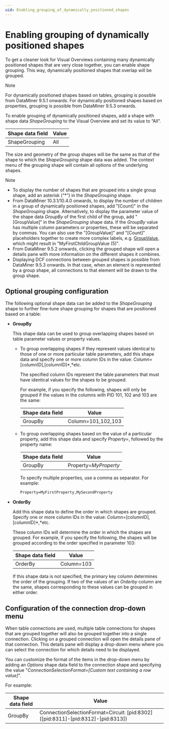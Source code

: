 ```yaml
---
uid: Enabling_grouping_of_dynamically_positioned_shapes
---
```


# Enabling grouping of dynamically positioned shapes

To get a cleaner look for Visual Overviews containing many dynamically positioned shapes that are very close together, you can enable shape grouping. This way, dynamically positioned shapes that overlap will be grouped.

> [!NOTE]
> For dynamically positioned shapes based on tables, grouping is possible from DataMiner 9.5.1 onwards. For dynamically positioned shapes based on properties, grouping is possible from DataMiner 9.5.3 onwards.

To enable grouping of dynamically positioned shapes, add a shape with shape data *ShapeGrouping* to the Visual Overview and set its value to “All”.

| Shape data field | Value |
|------------------|-------|
| ShapeGrouping    | All   |

The size and geometry of the group shapes will be the same as that of the shape to which the *ShapeGrouping* shape data was added. The context menu of the grouping shape will contain all options of the underlying shapes.

> [!NOTE]
>
> - To display the number of shapes that are grouped into a single group shape, add an asterisk (“\*”) in the *ShapeGrouping* shape.
> - From DataMiner 10.3.1/10.4.0 onwards, to display the number of children in a group of dynamically positioned shapes, add "[Count]" in the *ShapeGrouping* shape. Alternatively, to display the parameter value of the shape data *GroupBy* of the first child of the group, add "[GroupValue]" in the *ShapeGrouping* shape data. If the *GroupBy* value has multiple column parameters or properties, these will be separated by commas. You can also use the "[GroupValue]" and "[Count]" placeholders together to create more complex labels, e.g. [GroupValue]([Count]), which might result in "MyFirstChildGroupValue (5)".
> - From DataMiner 9.5.2 onwards, clicking the grouped shape will open a details pane with more information on the different shapes it combines.
> - Displaying DCF connections between grouped shapes is possible from DataMiner 9.5.3 onwards. In that case, when an element is represented by a group shape, all connections to that element will be drawn to the group shape.

## Optional grouping configuration

The following optional shape data can be added to the *ShapeGrouping* shape to further fine-tune shape grouping for shapes that are positioned based on a table:

- **GroupBy**

  This shape data can be used to group overlapping shapes based on table parameter values or property values.

  - To group overlapping shapes if they represent values identical to those of one or more particular table parameters, add this shape data and specify one or more column IDs in the value: *Column=*\[columnID\]*,*\[columnID\]*,*etc.

    The specified column IDs represent the table parameters that must have identical values for the shapes to be grouped.

    For example, if you specify the following, shapes will only be grouped if the values in the columns with PID 101, 102 and 103 are the same:

    | Shape data field | Value              |
    |------------------|--------------------|
    | GroupBy          | Column=101,102,103 |

  - To group overlapping shapes based on the value of a particular property, add this shape data and specify *Property=*, followed by the property name:

    | Shape data field | Value                 |
    |------------------|-----------------------|
    | GroupBy          | Property=*MyProperty* |

    To specify multiple properties, use a comma as separator. For example:

    ```txt
    Property=MyFirstProperty,MySecondProperty
    ```

- **OrderBy**

  Add this shape data to define the order in which shapes are grouped. Specify one or more column IDs in the value: *Column=*\[columnID\]*,*\[columnID\]*,*etc.

  These column IDs will determine the order in which the shapes are grouped. For example, if you specify the following, the shapes will be grouped according to the order specified in parameter 103:

  | Shape data field | Value      |
  |------------------|------------|
  | OrderBy          | Column=103 |

  If this shape data is not specified, the primary key column determines the order of the grouping. If two of the values of an *Orderby* column are the same, shapes corresponding to these values can be grouped in either order.

## Configuration of the connection drop-down menu

When table connections are used, multiple table connections for shapes that are grouped together will also be grouped together into a single connection. Clicking on a grouped connection will open the details pane of that connection. This details pane will display a drop-down menu where you can select the connection for which details need to be displayed.

You can customize the format of the items in the drop-down menu by adding an *Options* shape data field to the connection shape and specifying the value "*ConnectionSelectionFormat=\[Custom text containing a row value\]*".

For example:

| Shape data field | Value                                                                                    |
|------------------|------------------------------------------------------------------------------------------|
| GroupBy          | ConnectionSelectionFormat=Circuit: \[pid:8302\] (\[pid:8311\]-\[pid:8312\]-\[pid:8313\]) |
